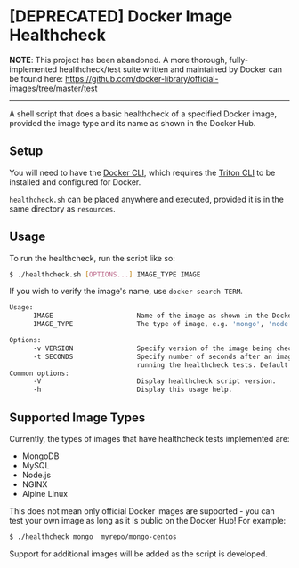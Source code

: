 # [DEPRECATED] Docker Image Healthcheck

**NOTE**: This project has been abandoned. A more thorough, fully-implemented healthcheck/test suite written and maintained by Docker can be found here: https://github.com/docker-library/official-images/tree/master/test

---

A shell script that does a basic healthcheck of a specified Docker image, provided the image type and its name as shown in the Docker Hub.

## Setup

You will need to have the [Docker CLI](https://docs.joyent.com/public-cloud/api-access/docker), which requires the [Triton CLI](https://docs.joyent.com/public-cloud/api-access/cloudapi) to be installed and configured for Docker.

`healthcheck.sh` can be placed anywhere and executed, provided it is in the same directory as `resources`.


## Usage

To run the healthcheck, run the script like so:
```bash
$ ./healthcheck.sh [OPTIONS...] IMAGE_TYPE IMAGE
```
If you wish to verify the image's name, use `docker search TERM`.

```bash
Usage:
      IMAGE                     Name of the image as shown in the Docker Hub, e.g. 'joyent_dev/ubuntu'
      IMAGE_TYPE                The type of image, e.g. 'mongo', 'node', 'ubuntu'

Options:
      -v VERSION                Specify version of the image being checked.
      -t SECONDS                Specify number of seconds after an image is provisioned to begin
                                running the healthcheck tests. Default is 10 seconds.
Common options:
      -V                        Display healthcheck script version.
      -h                        Display this usage help.
```

## Supported Image Types

Currently, the types of images that have healthcheck tests implemented are:
* MongoDB
* MySQL
* Node.js
* NGINX
* Alpine Linux


This does not mean only official Docker images are supported - you can test your own image as long as it is public on the Docker Hub!
For example:

```bash
$ ./healthcheck mongo  myrepo/mongo-centos
```


Support for additional images will be added as the script is developed.


